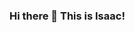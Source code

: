 ### Hi there 👋 This is Isaac!

<!--
**ynCAOr06/ynCAOr06** is a ✨ _special_ ✨ repository because its `README.md` (this file) appears on your GitHub profile.

Here are some ideas to get you started:

- 🔭 I’m currently working on something coooool!
- 🌱 I’m currently learning C++ & Python
